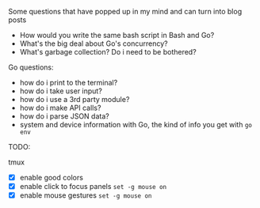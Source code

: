 Some questions that have popped up in my mind and can turn into blog posts

- How would you write the same bash script in Bash and Go?
- What's the big deal about Go's concurrency?
- What's garbage collection? Do i need to be bothered?

Go questions:

- how do i print to the terminal?
- how do i take user input?
- how do i use a 3rd party module?
- how do i make API calls?
- how do i parse JSON data?
- system and device information with Go, the kind of info you get with `go env`

TODO:

tmux

- [x] enable good colors
- [x] enable click to focus panels `set -g mouse on`
- [x] enable mouse gestures `set -g mouse on`
